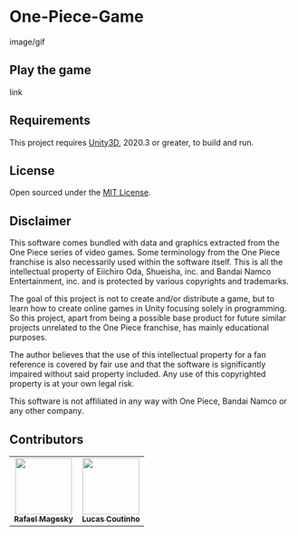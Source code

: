 # One-Piece-Game
image/gif

## Play the game
link

## Requirements
This project requires [Unity3D](https://unity.com/), 2020.3 or greater, to build and run.

## License
Open sourced under the [MIT License](https://github.com/rafaelmgk/One-Piece-Game/blob/main/LICENSE).

## Disclaimer
This software comes bundled with data and graphics extracted from the One Piece series of video games. Some terminology from the One Piece franchise is also necessarily used within the software itself. This is all the intellectual property of Eiichiro Oda, Shueisha, inc. and Bandai Namco Entertainment, inc. and is protected by various copyrights and trademarks.

The goal of this project is not to create and/or distribute a game, but to learn how to create online games in Unity focusing solely in programming. So this project, apart from being a possible base product for future similar projects unrelated to the One Piece franchise, has mainly educational purposes.

The author believes that the use of this intellectual property for a fan reference is covered by fair use and that the software is significantly impaired without said property included. Any use of this copyrighted property is at your own legal risk.

This software is not affiliated in any way with One Piece, Bandai Namco or any other company.

## Contributors
<table>
  <tr>
    <td align="center">
			<a
				href="https://github.com/rafaelmgk" 
				title="rafaelmgk"
			>
				<img src="https://avatars.githubusercontent.com/rafaelmgk" width="100px;" alt=""/>
				<br />
				<sub>
					<b>Rafael Magesky</b>
				</sub>
			</a>
		</td>
		<td align="center">
			<a
				href="https://github.com/lcscout" 
				title="lcscout"
			>
				<img src="https://avatars.githubusercontent.com/lcscout" width="100px;" alt=""/>
				<br />
				<sub>
					<b>Lucas Coutinho</b>
				</sub>
			</a>
		</td>
  </tr>
</table>
